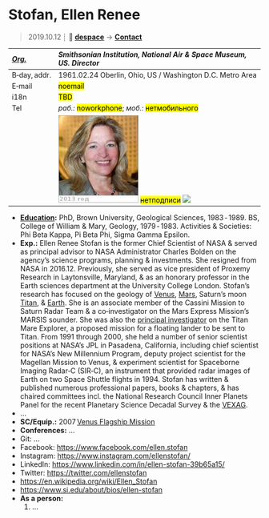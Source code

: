 # Stofan, Ellen Renee
> 2019.10.12 ┊ **🚀 [despace](index.md)** → **[Contact](contact.md)**

|*[Org.](contact.md)*|*Smithsonian Institution, National Air & Space Museum, US. Director*|
|:--|:--|
|B‑day, addr.| 1961.02.24 Oberlin, Ohio, US / Washington D.C. Metro Area |
|E‑mail| <mark>noemail</mark> |
|i18n| <mark>TBD</mark> |
|Tel| *раб.:* <mark>noworkphone</mark>; *моб.:* <mark>нетмобильного</mark> |
|| [![](f/contact/s/stofan_001_photo_thumb.jpg)](f/contact/s/stofan_001_photo.jpg) <mark>нетподписи</mark> [![](f/contact//_001_sign_thumb.jpg)](f/contact//_001_sign.png) |

   - **[Education](edu.md):** PhD, Brown University, Geological Sciences, 1983 ‑ 1989. BS, College of William & Mary, Geology, 1979 ‑ 1983. Activities & Societies: Phi Beta Kappa, Pi Beta Phi, Sigma Gamma Epsilon.
   - **Exp.:** Ellen Renee Stofan is the former Chief Scientist of NASA & served as principal advisor to NASA Administrator Charles Bolden on the agency’s science programs, planning & investments. She resigned from NASA in 2016.12. Previously, she served as vice president of Proxemy Research in Laytonsville, Maryland, & as an honorary professor in the Earth sciences department at the University College London. Stofan’s research has focused on the geology of [Venus](venus.md), [Mars](mars.md), Saturn’s moon [Titan](titan.md), & [Earth](earth.md). She is an associate member of the Cassini Mission to Saturn Radar Team & a co‑investigator on the Mars Express Mission’s MARSIS sounder. She was also the [principal investigator](principal_investigator.md) on the Titan Mare Explorer, a proposed mission for a floating lander to be sent to Titan. From 1991 through 2000, she held a number of senior scientist positions at NASA’s JPL in Pasadena, California, including chief scientist for NASA’s New Millennium Program, deputy project scientist for the Magellan Mission to Venus, & experiment scientist for Spaceborne Imaging Radar‑C (SIR‑C), an instrument that provided radar images of Earth on two Space Shuttle flights in 1994. Stofan has written & published numerous professional papers, books & chapters, & has chaired committees incl. the National Research Council Inner Planets Panel for the recent Planetary Science Decadal Survey & the [VEXAG](vexag.md).
   - …
   - **SC/Equip.:** 2007 [Venus Flagship Mission](venus_flagship_mission.md)
   - **Conferences:** …
   - Git: …
   - Facebook: <https://www.facebook.com/ellen.stofan>
   - Instagram: <https://www.instagram.com/ellenstofan/>
   - LinkedIn: <https://www.linkedin.com/in/ellen-stofan-39b65a15/>
   - Twitter: <https://twitter.com/ellenstofan>
   - <https://en.wikipedia.org/wiki/Ellen_Stofan>
   - <https://www.si.edu/about/bios/ellen-stofan>
   - **As a person:**
      1. …
